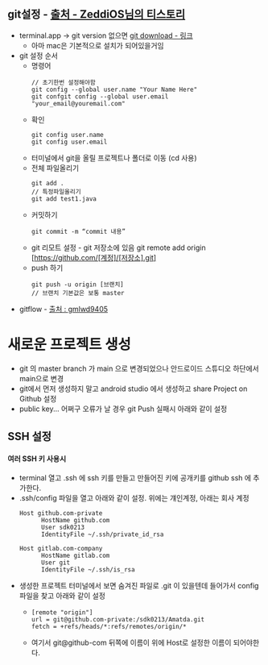 git설정 - [출처 - ZeddiOS님의 티스토리](https://zeddios.tistory.com/4)
---
* terminal.app -> git version 없으면 [git download - 링크](https://git-scm.com/download/mac)
  * 아마 mac은 기본적으로 설치가 되어있을거임
* git 설정 순서
  * 명령어
    ```git
    // 초기한번 설정해야함
    git config --global user.name "Your Name Here"
    git confgit config --global user.email "your_email@youremail.com"
  * 확인
    ```git
    git config user.name
    git config user.email
  * 터미널에서 git을 올릴 프로젝트나 폴더로 이동 (cd 사용)
  * 전체 파일올리기
    ```git
    git add .
    // 특정파일올리기
    git add test1.java
  * 커밋하기
    ```git
    git commit -m “commit 내용”
  * git 리모트 설정 - git 저장소에 있음
    git remote add origin [https://github.com/[계정]/[저장소].git]
  * push 하기
    ```git
    git push -u origin [브랜치]
    // 브랜치 기본값은 보통 master
  
* gitflow - [출처 : gmlwd9405](https://gmlwjd9405.github.io/2018/05/11/types-of-git-branch.html)

# 새로운 프로젝트 생성
* git 의 master branch 가 main 으로 변경되었으나 안드로이드 스튜디오 하단에서 main으로 변경
* git에서 먼저 생성하지 말고 android studio 에서 생성하고 share Project on Github 설정
* public key... 어쩌구 오류가 날 경우 git Push 실패시 아래와 같이 설정
## SSH 설정
#### 여러 SSH 키 사용시
* terminal 열고 .ssh 에 ssh 키를 만들고 만들어진 키에 공개키를 github ssh 에 추가한다.
* .ssh/config 파일을 열고 아래와 같이 설정. 위에는 걔인계정, 아래는 회사 계정
  ```code
  Host github.com-private
        HostName github.com
        User sdk0213
        IdentityFile ~/.ssh/private_id_rsa

  Host gitlab.com-company
        HostName gitlab.com
        User git
        IdentityFile ~/.ssh/is_rsa
* 생성한 프로젝트 터미널에서 보면 숨겨진 파일로 .git 이 있을텐데 들어가서 config 파일을 찾고 아래와 같이 설정
  * ```code
    [remote "origin"]
    url = git@github.com-private:/sdk0213/Amatda.git
    fetch = +refs/heads/*:refs/remotes/origin/*
  * 여기서 git@github-com 뒤쪽에 이름이 위에 Host로 설정한 이름이 되어야한다.

